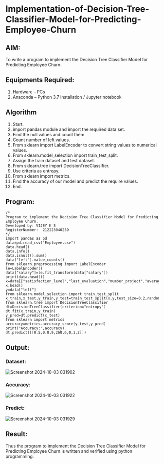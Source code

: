 # Implementation-of-Decision-Tree-Classifier-Model-for-Predicting-Employee-Churn

## AIM:
To write a program to implement the Decision Tree Classifier Model for Predicting Employee Churn.

## Equipments Required:
1. Hardware – PCs
2. Anaconda – Python 3.7 Installation / Jupyter notebook

## Algorithm
1. Start.
2. import pandas module and import the required data set.
3. Find the null values and count them.
4. Count number of left values.
5. From sklearn import LabelEncoder to convert string values to numerical values.
6. From sklearn.model_selection import train_test_split.
7. Assign the train dataset and test dataset.
8. From sklearn.tree import DecisionTreeClassifier.
9. Use criteria as entropy.
10. From sklearn import metrics.
11. Find the accuracy of our model and predict the require values.
12. End.

## Program:
```
/*
Program to implement the Decision Tree Classifier Model for Predicting Employee Churn.
Developed by: VIJEY K S
RegisterNumber:  212223040239
*/
import pandas as pd
data=pd.read_csv("Employee.csv")
data.head()
data.info()
data.isnull().sum()
data["left"].value_counts()
from sklearn.preprocessing import LabelEncoder
le=LabelEncoder()
data["salary"]=le.fit_transform(data["salary"])
print(data.head())
x=data[["satisfaction_level","last_evaluation","number_project","average_montly_hours","time_spend_company","Work_accident","promotion_last_5years","salary"]]
x.head()
y=data["left"]
from sklearn.model_selection import train_test_split
x_train,x_test,y_train,y_test=train_test_split(x,y,test_size=0.2,random_state=100)
from sklearn.tree import DecisionTreeClassifier
dt=DecisionTreeClassifier(criterion="entropy")
dt.fit(x_train,y_train)
y_pred=dt.predict(x_test)
from sklearn import metrics
accuracy=metrics.accuracy_score(y_test,y_pred)
print("Accuracy:",accuracy)
dt.predict([[0.5,0.8,9,260,6,0,1,2]])
```

## Output:
### Dataset:
![Screenshot 2024-10-03 031902](https://github.com/user-attachments/assets/ca0c1dd0-bfbf-4970-8b04-c0d1e49426ed)
### Accuracy:
![Screenshot 2024-10-03 031922](https://github.com/user-attachments/assets/4d8a7c46-81f5-460b-8a3b-2ac5dfa1d43f)
### Predict:
![Screenshot 2024-10-03 031929](https://github.com/user-attachments/assets/345967fb-a7d1-4135-8a33-6729e8b28c5b)




## Result:
Thus the program to implement the  Decision Tree Classifier Model for Predicting Employee Churn is written and verified using python programming.
